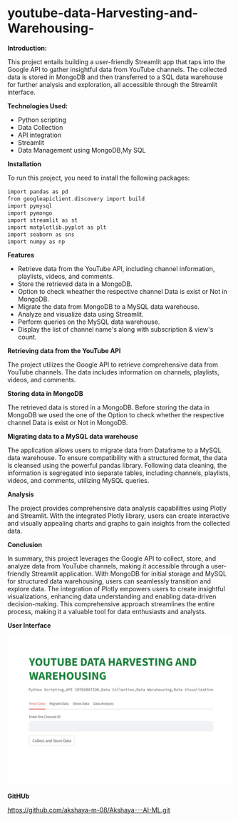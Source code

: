 # youtube-data-Harvesting-and-Warehousing-

**Introduction:**

This project entails building a user-friendly Streamlit app that taps into the Google API to gather insightful data from YouTube channels. The collected data is stored in MongoDB and then transferred to a SQL data warehouse for further analysis and exploration, all accessible through the Streamlit interface.

**Technologies Used:**

* Python scripting
* Data Collection
* API integration
* Streamlit
* Data Management using MongoDB,My SQL

**Installation**

To run this project, you need to install the following packages:
   
    import pandas as pd
    from googleapiclient.discovery import build
    import pymysql
    import pymongo
    import streamlit as st
    import matplotlib.pyplot as plt
    import seaborn as sns
    import numpy as np

**Features**

* Retrieve data from the YouTube API, including channel information, playlists, videos, and comments.
* Store the retrieved data in a MongoDB.
* Option to check wheather the respective channel Data is exist or Not in MongoDB.
* Migrate the data from MongoDB to a MySQL data warehouse.
* Analyze and visualize data using Streamlit.
* Perform queries on the MySQL data warehouse.
* Display the list of channel name's along with subscription & view's count.

**Retrieving data from the YouTube API**

The project utilizes the Google API to retrieve comprehensive data from YouTube channels. The data includes information on channels, playlists, videos, and comments.

**Storing data in MongoDB**

The retrieved data is stored in a MongoDB.
Before storing the data in MongoDB we used the one of the Option to check whether the respective channel Data is exist or Not in MongoDB.

**Migrating data to a MySQL data warehouse**

The application allows users to migrate data from Dataframe to a MySQL data warehouse. To ensure compatibility with a structured format, the data is cleansed using the powerful pandas library. Following data cleaning, the information is segregated into separate tables, including channels, playlists, videos, and comments, utilizing MySQL queries.

**Analysis**

The project provides comprehensive data analysis capabilities using Plotly and Streamlit. With the integrated Plotly library, users can create interactive and visually appealing charts and graphs to gain insights from the collected data.


**Conclusion**

In summary, this project leverages the Google API to collect, store, and analyze data from YouTube channels, making it accessible through a user-friendly Streamlit application. With MongoDB for initial storage and MySQL for structured data warehousing, users can seamlessly transition and explore data. The integration of Plotly empowers users to create insightful visualizations, enhancing data understanding and enabling data-driven decision-making. This comprehensive approach streamlines the entire process, making it a valuable tool for data enthusiasts and analysts.

**User Interface**

![User Interface](UI.jpg)

**GitHUb**

https://github.com/akshaya-m-08/Akshaya---AI-ML.git



